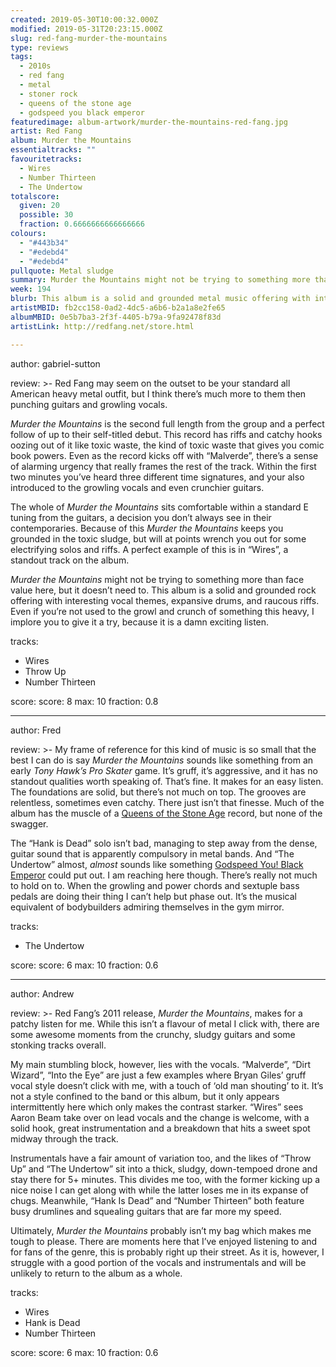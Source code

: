 ```yaml
---
created: 2019-05-30T10:00:32.000Z
modified: 2019-05-31T20:23:15.000Z
slug: red-fang-murder-the-mountains
type: reviews
tags:
  - 2010s
  - red fang
  - metal
  - stoner rock
  - queens of the stone age
  - godspeed you black emperor
featuredimage: album-artwork/murder-the-mountains-red-fang.jpg
artist: Red Fang
album: Murder the Mountains
essentialtracks: ""
favouritetracks:
  - Wires
  - Number Thirteen
  - The Undertow
totalscore:
  given: 20
  possible: 30
  fraction: 0.6666666666666666
colours:
  - "#443b34"
  - "#edebd4"
  - "#edebd4"
pullquote: Metal sludge
summary: Murder the Mountains might not be trying to something more than face value here, but it doesn’t need to. This album is a solid and grounded rock offering with interesting vocal themes, expansive drums, and raucous riffs.
week: 194
blurb: This album is a solid and grounded metal music offering with interesting vocal themes, expansive drums, and raucous riffs. Well worth a try.
artistMBID: fb2cc158-0ad2-4dc5-a6b6-b2a1a8e2fe65
albumMBID: 0e5b7ba3-2f3f-4405-b79a-9fa92478f83d
artistLink: http://redfang.net/store.html

---
```


author: gabriel-sutton

review: >-
  Red Fang may seem on the outset to be your standard all American heavy metal outfit, but I think there’s much more to them then punching guitars and growling vocals.

  *Murder the Mountains* is the second full length from the group and a perfect follow of up to their self-titled debut. This record has riffs and catchy hooks oozing out of it like toxic waste, the kind of toxic waste that gives you comic book powers. Even as the record kicks off with “Malverde”, there’s a sense of alarming urgency that really frames the rest of the track. Within the first two minutes you’ve heard three different time signatures, and your also introduced to the growling vocals and even crunchier guitars.

  The whole of *Murder the Mountains* sits comfortable within a standard E tuning from the guitars, a decision you don’t always see in their contemporaries. Because of this *Murder the Mountains* keeps you grounded in the toxic sludge, but will at points wrench you out for some electrifying solos and riffs. A perfect example of this is in “Wires”, a standout track on the album.

  *Murder the Mountains* might not be trying to something more than face value here, but it doesn’t need to. This album is a solid and grounded rock offering with interesting vocal themes, expansive drums, and raucous riffs. Even if you’re not used to the growl and crunch of something this heavy, I implore you to give it a try, because it is a damn exciting listen.

tracks:
  - Wires
  - ­­Throw Up
  - ­­Number Thirteen

score:
  score: 8
  max: 10
  fraction: 0.8

---
author: Fred

review: >-
  My frame of reference for this kind of music is so small that the best I can do is say *Murder the Mountains* sounds like something from an early *Tony Hawk’s Pro Skater* game. It’s gruff, it’s aggressive, and it has no standout qualities worth speaking of. That’s fine. It makes for an easy listen. The foundations are solid, but there’s not much on top. The grooves are relentless, sometimes even catchy. There just isn’t that finesse. Much of the album has the muscle of a [Queens of the Stone Age](/reviews/queens-of-the-stone-age-queens-of-the-stone-age/) record, but none of the swagger.

  The “Hank is Dead” solo isn’t bad, managing to step away from the dense, guitar sound that is apparently compulsory in metal bands. And “The Undertow” almost, *almost* sounds like something [Godspeed You! Black Emperor](/reviews/godspeed-you-black-emperor-f-sharp-a-sharp-infinity/) could put out. I am reaching here though. There’s really not much to hold on to. When the growling and power chords and sextuple bass pedals are doing their thing I can’t help but phase out. It’s the musical equivalent of bodybuilders admiring themselves in the gym mirror.

tracks:
  - The Undertow

score:
  score: 6
  max: 10
  fraction: 0.6

---
author: Andrew

review: >-
  Red Fang’s 2011 release, *Murder the Mountains*, makes for a patchy listen for me. While this isn’t a flavour of metal I click with, there are some awesome moments from the crunchy, sludgy guitars and some stonking tracks overall.

  My main stumbling block, however, lies with the vocals. “Malverde”, “Dirt Wizard”, “Into the Eye” are just a few examples where Bryan Giles’ gruff vocal style doesn’t click with me, with a touch of ‘old man shouting’ to it. It’s not a style confined to the band or this album, but it only appears intermittently here which only makes the contrast starker. “Wires” sees Aaron Beam take over on lead vocals and the change is welcome, with a solid hook, great instrumentation and a breakdown that hits a sweet spot midway through the track.

  Instrumentals have a fair amount of variation too, and the likes of “Throw Up” and “The Undertow” sit into a thick, sludgy, down-tempoed drone and stay there for 5+ minutes. This divides me too, with the former kicking up a nice noise I can get along with while the latter loses me in its expanse of chugs. Meanwhile, “Hank Is Dead” and “Number Thirteen” both feature busy drumlines and squealing guitars that are far more my speed.

  Ultimately, *Murder the Mountains* probably isn’t my bag which makes me tough to please. There are moments here that I’ve enjoyed listening to and for fans of the genre, this is probably right up their street. As it is, however, I struggle with a good portion of the vocals and instrumentals and will be unlikely to return to the album as a whole.

tracks:
  - Wires
  - ­­Hank is Dead
  - ­­Number Thirteen
  
score:
  score: 6
  max: 10
  fraction: 0.6
